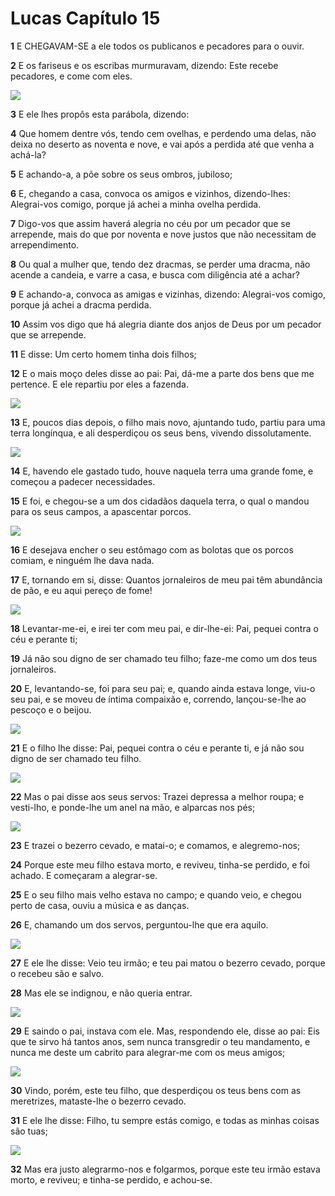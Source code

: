 # Lucas Capítulo 15

**1** 	E CHEGAVAM-SE a ele todos os publicanos e pecadores para o ouvir.

**2** 	E os fariseus e os escribas murmuravam, dizendo: Este recebe pecadores, e come com eles.

![](../Images/SweetPublishing/42-15-1.jpg) 

**3** 	E ele lhes propôs esta parábola, dizendo:

**4** 	Que homem dentre vós, tendo cem ovelhas, e perdendo uma delas, não deixa no deserto as noventa e nove, e vai após a perdida até que venha a achá-la?

**5** 	E achando-a, a põe sobre os seus ombros, jubiloso;

**6** 	E, chegando a casa, convoca os amigos e vizinhos, dizendo-lhes: Alegrai-vos comigo, porque já achei a minha ovelha perdida.

**7** 	Digo-vos que assim haverá alegria no céu por um pecador que se arrepende, mais do que por noventa e nove justos que não necessitam de arrependimento.

**8** 	Ou qual a mulher que, tendo dez dracmas, se perder uma dracma, não acende a candeia, e varre a casa, e busca com diligência até a achar?

**9** 	E achando-a, convoca as amigas e vizinhas, dizendo: Alegrai-vos comigo, porque já achei a dracma perdida.

**10** 	Assim vos digo que há alegria diante dos anjos de Deus por um pecador que se arrepende.

**11** 	E disse: Um certo homem tinha dois filhos;

**12** 	E o mais moço deles disse ao pai: Pai, dá-me a parte dos bens que me pertence. E ele repartiu por eles a fazenda.

![](../Images/SweetPublishing/42-15-2.jpg) 

**13** 	E, poucos dias depois, o filho mais novo, ajuntando tudo, partiu para uma terra longínqua, e ali desperdiçou os seus bens, vivendo dissolutamente.

![](../Images/SweetPublishing/42-15-3.jpg) 

**14** 	E, havendo ele gastado tudo, houve naquela terra uma grande fome, e começou a padecer necessidades.

**15** 	E foi, e chegou-se a um dos cidadãos daquela terra, o qual o mandou para os seus campos, a apascentar porcos.

![](../Images/SweetPublishing/42-15-4.jpg) 

**16** 	E desejava encher o seu estômago com as bolotas que os porcos comiam, e ninguém lhe dava nada.

**17** 	E, tornando em si, disse: Quantos jornaleiros de meu pai têm abundância de pão, e eu aqui pereço de fome!

![](../Images/SweetPublishing/42-15-5.jpg) 

**18** 	Levantar-me-ei, e irei ter com meu pai, e dir-lhe-ei: Pai, pequei contra o céu e perante ti;

**19** 	Já não sou digno de ser chamado teu filho; faze-me como um dos teus jornaleiros.

**20** 	E, levantando-se, foi para seu pai; e, quando ainda estava longe, viu-o seu pai, e se moveu de íntima compaixão e, correndo, lançou-se-lhe ao pescoço e o beijou.

![](../Images/SweetPublishing/42-15-6.jpg) 

**21** 	E o filho lhe disse: Pai, pequei contra o céu e perante ti, e já não sou digno de ser chamado teu filho.

![](../Images/SweetPublishing/42-15-7.jpg) 

**22** 	Mas o pai disse aos seus servos: Trazei depressa a melhor roupa; e vesti-lho, e ponde-lhe um anel na mão, e alparcas nos pés;

![](../Images/SweetPublishing/42-15-8.jpg) 

**23** 	E trazei o bezerro cevado, e matai-o; e comamos, e alegremo-nos;

**24** 	Porque este meu filho estava morto, e reviveu, tinha-se perdido, e foi achado. E começaram a alegrar-se.

**25** 	E o seu filho mais velho estava no campo; e quando veio, e chegou perto de casa, ouviu a música e as danças.

**26** 	E, chamando um dos servos, perguntou-lhe que era aquilo.

![](../Images/SweetPublishing/42-15-9.jpg) 

**27** 	E ele lhe disse: Veio teu irmão; e teu pai matou o bezerro cevado, porque o recebeu são e salvo.

**28** 	Mas ele se indignou, e não queria entrar.

![](../Images/SweetPublishing/42-15-10.jpg) 

**29** 	E saindo o pai, instava com ele. Mas, respondendo ele, disse ao pai: Eis que te sirvo há tantos anos, sem nunca transgredir o teu mandamento, e nunca me deste um cabrito para alegrar-me com os meus amigos;

![](../Images/SweetPublishing/42-15-11.jpg) 

**30** 	Vindo, porém, este teu filho, que desperdiçou os teus bens com as meretrizes, mataste-lhe o bezerro cevado.

**31** 	E ele lhe disse: Filho, tu sempre estás comigo, e todas as minhas coisas são tuas;

![](../Images/SweetPublishing/42-15-12.jpg) 

**32** 	Mas era justo alegrarmo-nos e folgarmos, porque este teu irmão estava morto, e reviveu; e tinha-se perdido, e achou-se.

